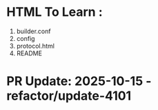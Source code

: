 # HTML To Learn :

1. builder.conf
2. config
3. protocol.html  
4. README

# PR Update: 2025-10-15 - refactor/update-4101
